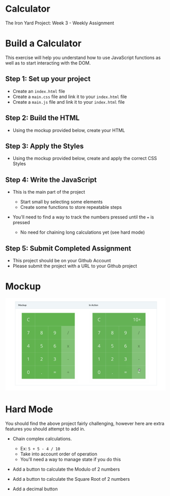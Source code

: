 # Calculator
The Iron Yard Project: Week 3 - Weekly Assignment

# Build a Calculator

This exercise will help you understand how to use JavaScript functions as well as to start interacting with the DOM.

## Step 1: Set up your project

- Create an `index.html` file
- Create a `main.css` file and link it to your `index.html` file
- Create a `main.js` file and link it to your `index.html` file

## Step 2: Build the HTML

- Using the mockup provided below, create your HTML

## Step 3: Apply the Styles

- Using the mockup provided below, create and apply the correct CSS Styles

## Step 4: Write the JavaScript

- This is the main part of the project
    * Start small by selecting some elements
    * Create some functions to store repeatable steps

- You'll need to find a way to track the numbers pressed until the `=` is pressed
    * No need for chaining long calculations yet (see hard mode)

## Step 5: Submit Completed Assignment

- This project should be on your Github Account
- Please submit the project with a URL to your Github project

# Mockup

![Calculator mockup](https://github.com/rickmurdock/Calculator/blob/master/calculatorMockup.png)

# Hard Mode

You should find the above project fairly challenging, however here are extra features you should attempt to add in.

- Chain complex calculations.
    * Ex: `5 + 5 - 4 / 10`
    * Take into account order of operation
    * You'll need a way to manage state if you do this

- Add a button to calculate the Modulo of 2 numbers
- Add a button to calculate the Square Root of 2 numbers
- Add a decimal button
